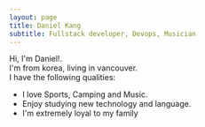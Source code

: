 ```yaml
---
layout: page
title: Daniel Kang
subtitle: Fullstack developer, Devops, Musician
---
```


Hi, I'm Daniel!.  
I'm from korea, living in vancouver.     
I have the following qualities:

* I love Sports, Camping and Music.
* Enjoy studying new technology and language.
* I'm extremely loyal to my family


